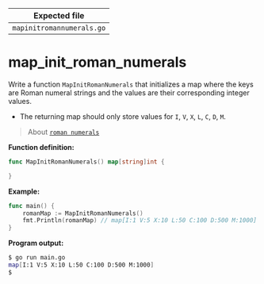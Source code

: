 | Expected file             |
| ------------------------- |
| `mapinitromannumerals.go` |

# map_init_roman_numerals


Write a function `MapInitRomanNumerals` that initializes a map where the keys are Roman numeral strings and the values are their corresponding integer values.

- The returning map should only store values ​​for `I`, `V`, `X`, `L`, `C`, `D`, `M`.

> About [`roman numerals`](https://en.wikipedia.org/wiki/Roman_numerals)

**Function definition:**

```go
func MapInitRomanNumerals() map[string]int {

}
```

**Example:**

```go
func main() {
    romanMap := MapInitRomanNumerals()
    fmt.Println(romanMap) // map[I:1 V:5 X:10 L:50 C:100 D:500 M:1000]
}
```

**Program output:**

```sh
$ go run main.go
map[I:1 V:5 X:10 L:50 C:100 D:500 M:1000]
$
```
